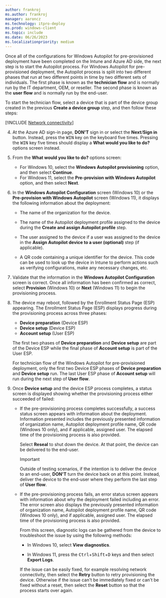 ```yaml
---
author: frankroj
ms.author: frankroj
manager: aaroncz
ms.technology: itpro-deploy
ms.prod: windows-client
ms.topic: include
ms.date: 06/26/2023
ms.localizationpriority: medium
---
```


<!-- This file is shared by the following articles:

pre-provisioning/azure-ad-join-technician-flow.md
pre-provisioning/hybrid-azure-ad-join-technician-flow.md

Headings are driven by article context. -->

Once all of the configurations for Windows Autopilot for pre-provisioned deployment have been completed on the Intune and Azure AD side, the next step is to start the Autopilot process. For Windows Autopilot for pre-provisioned deployment, the Autopilot process is split into two different phases that run at two different points in time by two different sets of individuals.  The first phase is known as the **technician flow** and is normally run by the IT department, OEM, or reseller. The second phase is known as the **user flow** and is normally run by the end-user.

To start the technician flow, select a device that is part of the device group created in the previous **Create a device group** step, and then follow these steps:

[!INCLUDE [Network connectivity](../includes/network-connectivity.md)]

4. At the Azure AD sign-in page, **DON'T** sign in or select the **Next**/**Sign in** button. Instead, press the <kbd>WIN</kbd> key on the keyboard five times. Pressing the <kbd>WIN</kbd> key five times should display a **What would you like to do?** options screen instead.

5. From the **What would you like to do?** options screen:

   - For Windows 10, select the **Windows Autopilot provisioning** option, and then select **Continue**.
   - For Windows 11, select the **Pre-provision with Windows Autopilot** option, and then select **Next**.

6. In the **Windows Autopilot Configuration** screen (Windows 10) or the **Pre-provision with Windows Autopilot** screen (Windows 11), it displays the following information about the deployment:

   - The name of the organization for the device.

   - The name of the Autopilot deployment profile assigned to the device during the **Create and assign Autopilot profile** step.

   - The user assigned to the device if a user was assigned to the device in the **Assign Autopilot device to a user (optional)** step (if applicable).

   - A QR code containing a unique identifier for the device. This code can be used to look up the device in Intune to perform actions such as verifying configurations, make any necessary changes, etc.

7. Validate that the information in the **Windows Autopilot Configuration** screen is correct. Once all information has been confirmed as correct, select **Provision** (Windows 10) or **Next** (Windows 11) to begin the provisioning process.

8. The device may reboot, followed by the Enrollment Status Page (ESP) appearing. The Enrollment Status Page (ESP) displays progress during the provisioning process across three phases:

   - **Device preparation** (Device ESP)
   - **Device setup** (Device ESP)
   - **Account setup** (User ESP)

   The first two phases of **Device preparation** and **Device setup** are part of the Device ESP while the final phase of **Account setup** is part of the User ESP.

   For technician flow of the Windows Autopilot for pre-provisioned deployment, only the first two Device ESP phases of **Device preparation** and **Device setup** run. The last User ESP phase of **Account setup** will run during the next step of **User flow**.

9. Once **Device setup** and the device ESP process completes, a status screen is displayed showing whether the provisioning process either succeeded of failed:

    - If the pre-provisioning process completes successfully, a success status screen appears with information about the deployment. Information presented includes the previously presented information of organization name, Autopilot deployment profile name, QR code (Windows 10 only), and if applicable, assigned user. The elapsed time of the provisioning process is also provided.

      Select **Reseal** to shut down the device. At that point, the device can be delivered to the end-user.

      > [!IMPORTANT]
      >
      > Outside of testing scenarios, if the intention is to deliver the device to an end-user, **DON'T** turn the device back on at this point. Instead, deliver the device to the end-user where they perform the last step of **User flow**.

    - If the pre-provisioning process fails, an error status screen appears with information about why the deployment failed including an error. The error screen also displays the previously presented information of organization name, Autopilot deployment profile name, QR code (Windows 10 only), and if applicable, assigned user. The elapsed time of the provisioning process is also provided.

      From this screen, diagnostic logs can be gathered from the device to troubleshoot the issue by using the following methods:

      - In Windows 10, select **View diagnostics**.

      - In Windows 11, press the <kbd>Ctrl</kbd>+<kbd>Shift</kbd>+<kbd>D</kbd> keys and then select **Export Logs**.

      If the issue can be easily fixed, for example resolving network connectivity, then select the **Retry** button to retry provisioning the device. Otherwise if the issue can't be immediately fixed or can't be fixed without a reset, then select the **Reset** button so that the process starts over again.
